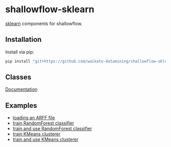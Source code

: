 # shallowflow-sklearn
[sklearn](https://github.com/andymccurdy/redis-py) components for shallowflow.

## Installation

Install via pip:

```bash
pip install "git+https://github.com/waikato-datamining/shallowflow-sklearn.git"
```

## Classes

[Documentation](docs/README.md)
 

## Examples

* [loading an ARFF file](examples/load_arff_file.py)
* [train RandomForest classifier](examples/train_random_forest_classifier.py)
* [train and use RandomForest classifier](examples/train_and_use_random_forest_classifier.py)
* [train KMeans clusterer](examples/train_kmeans_clusterer.py)
* [train and use KMeans clusterer](examples/train_and_use_kmeans_clusterer.py)
